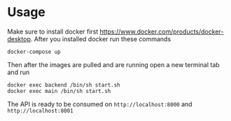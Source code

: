 # Usage

Make sure to install docker first https://www.docker.com/products/docker-desktop. After you installed docker run these
commands

```
docker-compose up
```

Then after the images are pulled and are running open a new terminal tab and run

```
docker exec backend /bin/sh start.sh
docker exec main /bin/sh start.sh
```

The API is ready to be consumed on `http://localhost:8000` and `http://localhost:8001`
